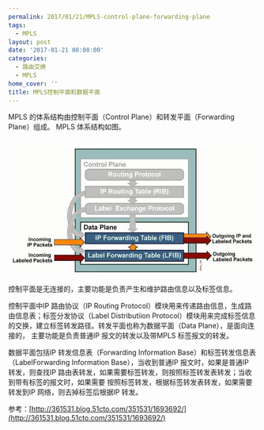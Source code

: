 ```yaml
---
permalink: 2017/01/21/MPLS-control-plane-forwarding-plane
tags:
  - MPLS
layout: post
date: '2017-01-21 08:00:00'
categories:
  - 路由交换
  - MPLS
home_cover: ''
title: MPLS控制平面和数据平面
---
```


MPLS 的体系结构由控制平面（Control Plane）和转发平面（Forwarding Plane）组成。
MPLS 体系结构如图。


![EcGsnCL.jpg](../post_images/4ce91f2ccf010992865fa00b1e29f7d6.jpg)


控制平面是无连接的，主要功能是负责产生和维护路由信息以及标签信息。


控制平面中IP 路由协议（IP Routing Protocol）模块用来传递路由信息，生成路由信息表；标签分发协议（Label Distributiion Protocol）模块用来完成标签信息的交换，建立标签转发路径。转发平面也称为数据平面（Data Plane），是面向连接的， 主要功能是负责普通IP 报文的转发以及带MPLS 标签报文的转发。


数据平面包括IP 转发信息表（Forwarding Information Base）和标签转发信息表（LabelForwarding Information Base），当收到普通IP 报文时，如果是普通IP 转发，则查找IP 路由表转发，如果需要标签转发，则按照标签转发表转发；当收到带有标签的报文时，如果需要 按照标签转发，根据标签转发表转发，如果需要转发到IP 网络，则去掉标签后根据IP 转发。


参考：[http://361531.blog.51cto.com/351531/1693692/](http://361531.blog.51cto.com/351531/1693692/)

